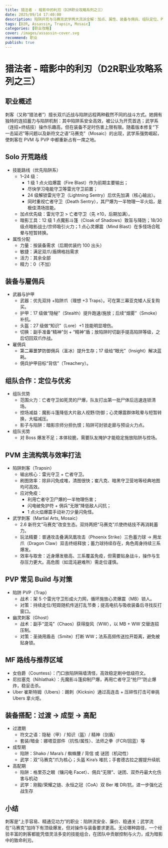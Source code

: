 ```yaml
---
title: 猎法者 - 暗影中的利刃（D2R职业攻略系列之三）
date: 2025/09/14 17:40:00
description: 陷阱开荒与马赛克武学两大流派全解：加点、属性、装备与佣兵、组队定位、PVM/PVP打法、MF路线与阶段搭配。
tags: [D2R, Assassin, Trapsin, Mosaic]
categories: [职业攻略]
cover: /images/assassin-cover.svg
recommend: 职业
publish: true
---
```


# 猎法者 - 暗影中的利刃（D2R职业攻略系列之三）

## 职业概述

刺客（又称“猎法者”）擅长双爪近战与陷阱远程两种截然不同的战斗方式。她拥有独特的连招蓄力与陷阱机制：其中陷阱系安全高效，被公认为开荒首选；武学系（连招+终结技）操作乐趣高，但在装备不足时伤害上限有限。随着版本修复“下一击延迟”等问题以及新符文之语“马赛克”（Mosaic）的出现，武学系强势崛起，使刺客在 PVM 与 PVP 中都重新占有一席之地。

## Solo 开荒路线

- 技能路线（优先陷阱系）
  - 1–24 级：
    - 1 级 1 点火焰爆震（Fire Blast）作为前期主要输出；
    - 尽快学习电能守卫等雷光守卫前置；
    - 24 级解锁雷光守卫（Lightning Sentry）后优先加满（核心输出）。
    - 同时重视亡者守卫（Death Sentry），其尸爆为一半物理一半火焰，是极佳清场技能。
  - 加点优先级：雷光守卫 > 亡者守卫（先 ≥10，后期加满）。
  - 暗影工具：12 级 1 点魔影斗篷（Cloak of Shadows）致盲与降防；18/30 级点暗影战士/宗师吸引火力；1 点心灵爆震（Mind Blast）在多怪场合眩晕与短暂转换。
- 属性分配
  - 力量：按装备需求（后期优装约 100 出头）
  - 敏捷：满足双爪/盾牌格挡需求
  - 活力：其余全部
  - 精力：0（不加）

## 装备与雇佣兵

- 武器与护甲
  - 武器：优先双持 +陷阱爪（理想 +3 Traps）。可在第三幕亚克矮人反复购买。
  - 护甲：17 级做“隐秘”（Stealth）提升跑速/施放；后续“烟雾”（Smoke）补抗。
  - 头盔：27 级做“知识”（Lore）+1 技能明显增伤。
  - 切换：副手准备“精神”剑 + “精神”盾；放陷阱时切副手提高陷阱等级，之后切回双爪作战。
- 雇佣兵
  - 第二幕噩梦防御佣兵（圣冰）提升生存；17 级给“眼光”（Insight）解决蓝耗。
  - 佣兵护甲目标“背信”（Treachery）。

## 组队合作：定位与优劣

- 组队优势
  - 范围火力：亡者守卫如死灵的尸爆，队友打出第一批尸体后迅速连锁清场。
  - 控场减益：魔影斗篷降低大片敌人视野/防御；心灵爆震群体眩晕与短暂转换，大幅减压。
  - 影子与陷阱：暗影宗师分担仇恨；陷阱可封锁走廊与预设火力点。
- 组队劣势
  - 对 Boss 爆发不足；本体较脆，需要队友掩护才能稳定施放陷阱与控场。

## PVM 主流构筑与效率打法

- 陷阱刺客（Trapsin）
  - 输出核心：雷光守卫 + 亡者守卫。
  - 刷图效率：除非闪免成堆，清图很快；崔凡克、暗黑守卫营地等经典地图均可高效。
  - 应对免疫：
    - 利用亡者守卫尸爆的一半物理伤害；
    - 闪电破免护符 + 佣兵“无限”降低敌人闪抗；
    - 1 点火焰爆震手动补刀少量闪免怪。
- 武学刺客（Martial Arts, Mosaic）
  - 2.6 新符文“马赛克”改变生态。双持两把“马赛克”爪使终结技不再消耗蓄力。
  - 玩法精要：普通攻击叠满凤凰攻击（Phoenix Strike）三色蓄力球 → 用龙爪（Dragon Claw）双击终结释放；蓄力球持续存在，角色周身持续三系爆发。
  - 效率与取舍：近身爆发极高、三系覆盖免疫，但需要贴身战斗，操作与生存压力更大。高危图（如混沌避难所）需走位谨慎。

## PVP 常见 Build 与对策

- 陷阱 PVP（Trap）
  - 战术：架 5 个雷光守卫形成火力网，循环施放心灵爆震（MB）锁人。
  - 对策：持续走位/短距随机传送打乱节奏；提高电抗与吸收装备后寻找反打窗口。
- 幽灵刺客（Ghost）
  - 战术：副手“混沌”（Chaos）获得旋风（WW），以 MB + WW 交替连招压制。
  - 对策：圣骑用盾击（Smite）打断 WW；法系高频传送拉开距离，避免被贴身锁。

## MF 路线与推荐区域

- 女伯爵（Countess）：门口放陷阱隔墙清怪，高效稳定刷中低级符文。
- 尼拉塞克（Nihlathak）：先魔影斗篷抑制尸爆，再用亡者守卫“抢尸”防止爆炸，稳妥击杀。
- Uber 崔斯特姆（Ubers）：踢刺（Kicksin）通过高连击 + 压碎性打击可单挑 Ubers 拿火炬。

## 装备搭配：过渡 → 成型 → 高配

- 过渡期
  - 符文之语：隐秘（甲）/ 知识（盔）/ 精神（剑盾）
  - 套装/暗金：娜塔亚部件（抗性/属性）、法师之拳（FCR/回蓝）等
- 成型期
  - 陷阱：Shako / Mara’s / 蜘蛛腰 / 背信 或 谜团（机动性）
  - 武学：双“马赛克”爪为核心；头盔 Kira’s 堆抗；手套德古拉之握提升续航
- 高配期
  - 陷阱：格里芬之眼（镶闪电 Facet）、佣兵“无限”、谜团、双乔丹最大化伤害与机动
  - 武学：刚毅/荣耀之链、永恒之冠（CoA）双 Ber 堆 DR/抗，进一步强化近战生存

## 小结

刺客是“上手容易、精通见功力”的职业：陷阱流安全、廉价、稳通关；武学流在“马赛克”加持下有顶级爆发，但对操作与装备要求更高。无论哪种路径，一个经验丰富的刺客都能凭借灵活多变的技能组合，在团队中贡献控制与火力，成为暗影中的致命利刃。

